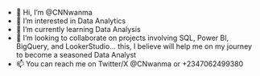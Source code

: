 - 👋 Hi, I’m @CNNwanma
- 👀 I’m interested in Data Analytics
- 🌱 I’m currently learning Data Analysis
- 💞️ I’m looking to collaborate on projects involving SQL, Power BI, BigQuery, and LookerStudio... this, I believe will help me on my journey to become a seasoned Data Analyst
- 📫 You can reach me on Twitter/X @CNwanma or +2347062499380

<!---
CNNwanma/CNNwanma is a ✨ special ✨ repository because its `README.md` (this file) appears on your GitHub profile.
You can click the Preview link to take a look at your changes.
--->
